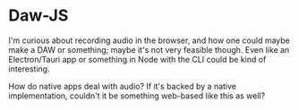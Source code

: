# Daw-JS

I'm curious about recording audio in the browser, and how one could maybe make a DAW or something; maybe it's not very feasible though. Even like an Electron/Tauri app or something in Node with the CLI could be kind of interesting.

How do native apps deal with audio? If it's backed by a native implementation, couldn't it be something web-based like this as well?